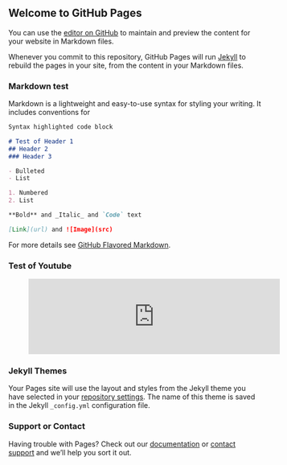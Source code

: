## Welcome to GitHub Pages

You can use the [editor on GitHub](https://github.com/mmchenry/testguide/edit/master/README.md) to maintain and preview the content for your website in Markdown files.

Whenever you commit to this repository, GitHub Pages will run [Jekyll](https://jekyllrb.com/) to rebuild the pages in your site, from the content in your Markdown files.

### Markdown test

Markdown is a lightweight and easy-to-use syntax for styling your writing. It includes conventions for

```markdown
Syntax highlighted code block

# Test of Header 1
## Header 2
### Header 3

- Bulleted
- List

1. Numbered
2. List

**Bold** and _Italic_ and `Code` text

[Link](url) and ![Image](src)
```

For more details see [GitHub Flavored Markdown](https://guides.github.com/features/mastering-markdown/).

### Test of Youtube

<figure class="video_container">
  <iframe src="https://www.youtube.com/embed/NoFLJLJ7abE" frameborder="0" width="500" allowfullscreen="true"> </iframe>
</figure>

### Jekyll Themes

Your Pages site will use the layout and styles from the Jekyll theme you have selected in your [repository settings](https://github.com/mmchenry/testguide/settings). The name of this theme is saved in the Jekyll `_config.yml` configuration file.

### Support or Contact

Having trouble with Pages? Check out our [documentation](https://help.github.com/categories/github-pages-basics/) or [contact support](https://github.com/contact) and we’ll help you sort it out.
